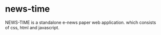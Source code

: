 # news-time
NEWS-TIME is  a standalone e-news paper web application. which consists of css, html and javascript.
